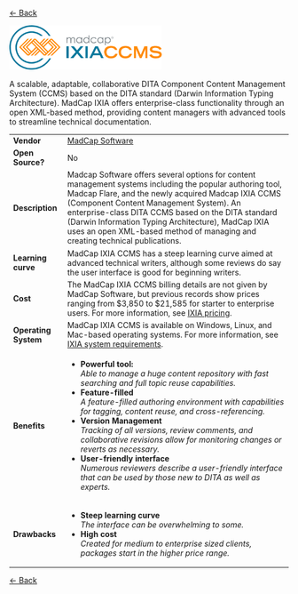 <a href="readme.md"><- Back</a>

 <a href="https://www.madcapsoftware.com"><img src='ixia-logo.png' height='80'></a> 
 
A scalable, adaptable, collaborative DITA Component Content Management System (CCMS) based on the DITA standard (Darwin Information Typing Architecture). MadCap IXIA offers enterprise-class functionality through an open XML-based method, providing content managers with advanced tools to streamline technical documentation.

<table>
  <tr>
    <td><b>Vendor</td>
    <td> <a href="https://www.madcapsoftware.com">MadCap Software</a></td>
  </tr>
  <tr>
    <td><b>Open Source?</td>
    <td>No</td>
  </tr>
  <tr>
    <td><b>Description</td>
    <td>Madcap Software offers several options for content management systems including the popular authoring tool, Madcap Flare, and the newly acquired Madcap IXIA CCMS (Component Content Management System). An enterprise-class DITA CCMS based on the DITA standard (Darwin Information Typing Architecture), MadCap IXIA uses an open XML-based method of managing and creating technical publications.
  </tr> 
  <tr>
    <td><b>Learning curve</td>
    <td>MadCap IXIA CCMS has a steep learning curve aimed at advanced technical writers, although some reviews do say the user interface is good for beginning writers. </td>
  </tr> 
  <tr>
    <td><b>Cost</td>
    <td>The MadCap IXIA CCMS billing details are not given by MadCap Software, but previous records show prices ranging from $3,850 to $21,585 for starter to enterprise users. For more information,  see <a href="https://www.madcapsoftware.com/pricing/"> IXIA pricing</a>.</td>
  </tr>
  <tr>
    <td><b>Operating System</td>
    <td>MadCap IXIA CCMS is available on Windows, Linux, and Mac-based operating systems. For more information, see <a href="https://www.ixiasoft.com/learning-support/documentation/version/5-0/system-requirements/">IXIA system requirements</a>.</td>
  </tr> 
  <tr>
    <td><b>Benefits</td>
  <td>
    <ul>
      <li><b>Powerful  tool:</b><br><i>Able to manage a huge content repository with fast searching and full topic reuse capabilities.</i></li>
      <li><b>Feature-filled </b><br><i>A feature-filled authoring environment with capabilities for tagging, content reuse, and cross-referencing.</i></li>
      <li><b>Version Management</b><br><i>Tracking of all versions, review comments, and collaborative revisions allow for monitoring changes or reverts as necessary.</i></li>
      <li><b> User-friendly interface</b><br><i>Numerous reviewers describe a user-friendly interface that can be used by those new to DITA as well as experts.</i></li>
    </ul>
  </td>
</tr>
<tr>
  <td><b>Drawbacks</td>
  <td>
    <ul>
      <li><b>Steep learning curve</b><br><i>The interface can be overwhelming to some. </i></li>
      <li><b>High cost</b><br><i>Created for medium to enterprise sized clients, packages start in the higher price range. </i></li>
    </ul>
  </td> 
</tr>
<tr>
</tr>
</table>
<a href="readme.md"><- Back</a>
